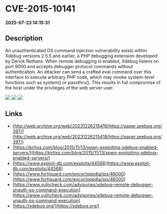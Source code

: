 # CVE-2015-10141

**2025-07-23 14:15:31**

## Description
An unauthenticated OS command injection vulnerability exists within Xdebug versions 2.5.5 and earlier, a PHP debugging extension developed by Derick Rethans. When remote debugging is enabled, Xdebug listens on port 9000 and accepts debugger protocol commands without authentication. An attacker can send a crafted eval command over this interface to execute arbitrary PHP code, which may invoke system-level functions such as system() or passthru(). This results in full compromise of the host under the privileges of the web server user.

![](https://img.shields.io/static/v1?label=Score&message=9.3&color=red)
![](https://img.shields.io/static/v1?label=Severity&message=CRITICAL&color=red)
![](https://img.shields.io/static/v1?label=CWE&message=RCE&color=green)

## Links
- [http://web.archive.org/web/20231226215418/https://paper.seebug.org/397/](http://web.archive.org/web/20231226215418/https://paper.seebug.org/397/)
- [https://kirtixs.com/blog/2015/11/13/xpwn-exploiting-xdebug-enabled-servers/](https://kirtixs.com/blog/2015/11/13/xpwn-exploiting-xdebug-enabled-servers/)
- [https://www.exploit-db.com/exploits/44568](https://www.exploit-db.com/exploits/44568)
- [https://www.fortiguard.com/encyclopedia/ips/46000](https://www.fortiguard.com/encyclopedia/ips/46000)
- [https://www.vulncheck.com/advisories/xdebug-remote-debugger-unauth-os-command-execution](https://www.vulncheck.com/advisories/xdebug-remote-debugger-unauth-os-command-execution)
- [https://xdebug.org/](https://xdebug.org/)

